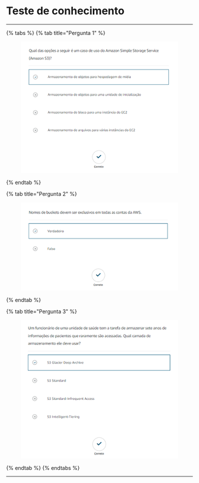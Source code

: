 # Teste de conhecimento

***

{% tabs %}
{% tab title="Pergunta 1" %}
<figure><img src="../../.gitbook/assets/image (58).png" alt=""><figcaption></figcaption></figure>
{% endtab %}

{% tab title="Pergunta 2" %}
<figure><img src="../../.gitbook/assets/image (60).png" alt=""><figcaption></figcaption></figure>
{% endtab %}

{% tab title="Pergunta 3" %}
<figure><img src="../../.gitbook/assets/image (61).png" alt=""><figcaption></figcaption></figure>
{% endtab %}
{% endtabs %}

***
